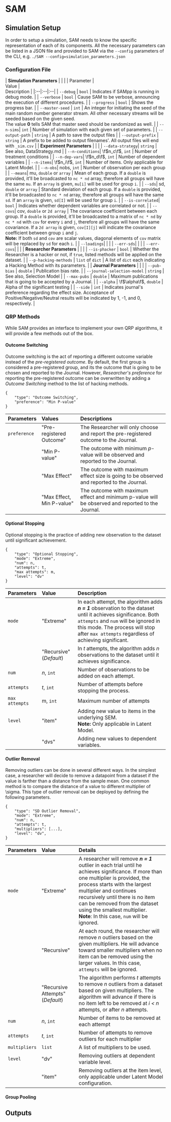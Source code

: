 # SAM

## Simulation Setup

In order to setup a simulation, SAM needs to know the specific representation of each of its components. All the necessary parameters can be listed in a JSON file and provided to SAM via the `--config` parameters of the CLI, e.g. `./SAM --config=simulation_parameters.json`

### Configuration File

| **Simulation Parameters** | | |
| Parameter | <br>Value | <br>Description |
|:--|:--|:--|
| `--debug`  | `bool` | Indicates if SAMpp is running in debug mode. |
| `--verbose` | `bool` | Cause SAM to be verbose, announcing the execution of different procedures. |
| `--progress` | `bool` | Shows the progress bar. |
| `--master-seed` | `int` | An integer for initiating the seed of the main random number generator stream. All other necessary streams will be seeded based on the given seed.<br> The value **0** tells SAM that master seed should be randomized as well. | 
| `--n-sims`| `int` | Number of simulation with each given set of parameters. |
| `--output-path` | `string` | A path to save the output files |
| `--output-prefix` | `string` | A prefix to be added to output filenames'. All output files will end with `_sim.csv` |
| **Experiment Parameters** | | |
| `--data-strategy`| `string` | See also, DataStrategy.md |
| `--n-conditions`| \f$n_c\f$, `int` | Number of treatment conditions |
| `--n-dep-vars`| \f$n_d\f$, `int` | Number of dependent variables |
| `--n-items`| \f$n_i\f$, `int` | Number of items. Only applicable for Latent Model. |
| `--n-obs`| nobs, `int` | Number of observation per each group |
| `--means`| mu, `double` or `array` | Mean of each group. If a `double` is provided, it'll be broadcasted to `nc * nd` array, therefore all groups will have the same `mu`. If an `array` is given, `mu[i]` will be used for group `i`.  |
| `--sds`| sd, `double` or `array`  | Standard deviation of each group. If a `double` is provided, it'll be broadcasted to `nc * nd` array, therefore all groups will have the same `sd`. If an `array` is given, `sd[I]` will be used for group `i`. |
| `--is-correlated`| `bool` | Indicates whether dependent variables are correlated or not. |
| `--covs`| cov, `double` or `2d array` | The covariance coefficient between each group. If a `double` is provided, it'll be broadcasted to a matrix of  `nc * nd` by `nc * nd` with `cov` for every `i` and `j`, therefore all groups will have the same covariance. If a `2d array` is given, `cov[I][j]` will indicate the covariance coefficient between group `i` and `j`.<br> **Note:** If both `sd` and `cov` are scalar values, diagonal elements of `cov` matrix will be replaced by `sd` for each `i`. |
| `--loadings`|  | |
| `--err-sds`| | |
| `--err-covs`| | |
| **Researcher Parameters** | | |
| `--is-phacker` | `bool` | Whether the Researcher is a hacker or not, if `true`, listed methods will be applied on the dataset. |
| `--p-hacking-methods` | `list` of `dict` | A list of `dict` each indicating a Hacking Method with its parameters. |
| **Journal Parameters** | | |
| `--pub-bias` | `double` | Publication bias rate. |
| `--journal-selection-model` | `string` | See also, Selection Model |
| `--max-pubs` | `double` | Maximum publications that is going to be accepted by a Journal. |
| `--alpha` | \f$\alpha\f$, `double` | Alpha of the significant testing |
| `--side` | `int` | Indicates journal's preference regarding the effect size. Acceptance of Positive/Negative/Neutral results will be indicated by 1, -1, and 0, respectively. |


### QRP Methods

While SAM provides an interface to implement your own QRP algorithms, it will provide a few methods out of the box.

#### Outcome Switching

Outcome switching is the act of reporting a different outcome variable instead of the *pre-registered outcome*. By default, the first group is considered a pre-registered group, and its the outcome that is going to be chosen and reported to the Journal. However, *Researcher's preference* for reporting the pre-registered outcome can be overwritten by adding a _Outcome Switching_ method to the list of hacking methods.

```
{
    "type": "Outcome Switching",
    "preference": "Min P-value"
}
```

| Parameters | Values | Descriptions  |
|:--|:--|:--|
| `preference` | "Pre-registered Outcome" | The Researcher will only choose and report the pre-registered outcome to the Journal. |
|  | "Min P-value" | The outcome with minimum *p*-value will be observed and reported to the Journal.  |
|  | "Max Effect" | The outcome with maximum effect size is going to be observed and reported to the Journal. |
|  | "Max Effect, Min P-value" | The outcome with maximum effect and minimum p-value will be observed and reported to the Journal. |



#### Optional Stopping

Optional stopping is the practice of adding new observation to the dataset until significant achievement.

```
{
	"type": "Optional Stopping",
	"mode": "Extreme",
	"num": n,
	"attempts": t,
	"max attempts": m,
	"level": "dv"
}
```

| **Parameters** | **Value** | **Description** |
|:--|:--|:--|
| `mode` | "Extreme" | In each attempt, the algorithm adds ***n = 1*** observation to the dataset until it achieves significance. Both `attempts` and `num`  will be ignored in this mode. The process will stop after `max attempts` regardless of achieving significant.  |
| | "Recursive" (*Default*) | In *t* attempts, the algorithm adds *n* observations to the dataset until it achieves significance. |
| `num` | _n_, `int`  | Number of observations to be added on each attempt. |
| `attempts` | _t_, `int` | Number of attempts before stopping the process. |
| `max attempts` | m, `int`  | Maximum number of attempts |
| `level` | "item" | Adding new value to items in the underlying SEM. <br>**Note:** Only applicable in Latent Model. |
|  | "dvs" | Adding new values to dependent variables.  |

#### Outlier Removal

Removing outliers can be done in several different ways. In the simplest case, a researcher will decide to remove a datapoint from a dataset if the value is farther than a distance from the sample mean. One common method is to compare the distance of a value to different multiplier of \sigma. This type of outlier removal can be deployed by defining the following parameters.


```
{
	"type": "SD Outlier Removal",
	"mode": "Extreme",     
	"num": n,
	"attempts": t,
	"multipliers": [...],
	"level": "dv",
}
```

| **Parameters** | **Value** | **Details** |
|:--|:--|:--|
| `mode` | "Extreme" | A researcher will remove **_n = 1_** outlier in each trial until he achieves significance. If more than one multiplier is provided, the process starts with the largest multiplier and continues recursively until there is no item can be removed from the dataset using the smallest multiplier. <br>**Note**: In this case, `num` will be ignored. |
| | "Recursive" | At each round, the researcher will remove _n_ outliers based on the given multipliers. He will advance toward smaller multipliers when no item can be removed using the larger values. In this case, `attempts` will be ignored. |
| | "Recursive Attempts" (*Default*) | The algorithm performs *t* attempts to remove *n* outliers from a dataset based on given multipliers. The algorithm will advance if there is no item left to be removed at *i < n* attempts, or after *n* attempts. |
| `num` | *n*, `int` | Number of items to be removed at each attempt |
| `attempts` | _t_, `int` | Number of attempts to remove outliers for each multiplier |
| `multipliers` | `list` | A list of multipliers to be used. |
| `level` | "dv" | Removing outliers at dependent variable level.|
|  | "item" | Removing outliers at the item level, only applicable under Latent Model configuration. |


#### Group Pooling



## Outputs

